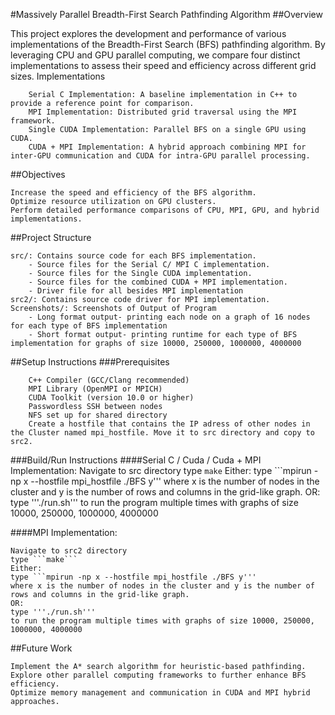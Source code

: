 #Massively Parallel Breadth-First Search Pathfinding Algorithm
##Overview

This project explores the development and performance of various implementations of the Breadth-First Search (BFS) pathfinding algorithm. By leveraging CPU and GPU parallel computing, we compare four distinct implementations to assess their speed and efficiency across different grid sizes.
Implementations
```
    Serial C Implementation: A baseline implementation in C++ to provide a reference point for comparison.
    MPI Implementation: Distributed grid traversal using the MPI framework.
    Single CUDA Implementation: Parallel BFS on a single GPU using CUDA.
    CUDA + MPI Implementation: A hybrid approach combining MPI for inter-GPU communication and CUDA for intra-GPU parallel processing.
```
##Objectives

    Increase the speed and efficiency of the BFS algorithm.
    Optimize resource utilization on GPU clusters.
    Perform detailed performance comparisons of CPU, MPI, GPU, and hybrid implementations.

##Project Structure

    src/: Contains source code for each BFS implementation.
        - Source files for the Serial C/ MPI C implementation.
        - Source files for the Single CUDA implementation.
        - Source files for the combined CUDA + MPI implementation.
        - Driver file for all besides MPI implementation
    src2/: Contains source code driver for MPI implementation.
    Screenshots/: Screenshots of Output of Program
        - Long format output- printing each node on a graph of 16 nodes for each type of BFS implementation
        - Short format output- printing runtime for each type of BFS implementation for graphs of size 10000, 250000, 1000000, 4000000
##Setup Instructions
###Prerequisites
```
    C++ Compiler (GCC/Clang recommended)
    MPI Library (OpenMPI or MPICH)
    CUDA Toolkit (version 10.0 or higher)
    Passwordless SSH between nodes
    NFS set up for shared directory
    Create a hostfile that contains the IP adress of other nodes in the Cluster named mpi_hostfile. Move it to src directory and copy to src2.

```
###Build/Run Instructions
####Serial C / Cuda / Cuda + MPI Implementation:
    Navigate to src directory
    type ```make```
    Either:
    type ```mpirun -np x --hostfile mpi_hostfile ./BFS y'''
    where x is the number of nodes in the cluster and y is the number of rows and columns in the grid-like graph.
    OR:
    type '''./run.sh'''
    to run the program multiple times with graphs of size 10000, 250000, 1000000, 4000000

####MPI Implementation:

    Navigate to src2 directory
    type ```make```
    Either:
    type ```mpirun -np x --hostfile mpi_hostfile ./BFS y'''
    where x is the number of nodes in the cluster and y is the number of rows and columns in the grid-like graph.
    OR:
    type '''./run.sh'''
    to run the program multiple times with graphs of size 10000, 250000, 1000000, 4000000

##Future Work

    Implement the A* search algorithm for heuristic-based pathfinding.
    Explore other parallel computing frameworks to further enhance BFS efficiency.
    Optimize memory management and communication in CUDA and MPI hybrid approaches.
